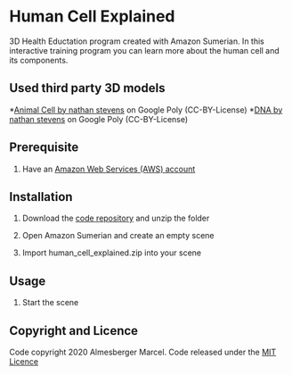 # Human Cell Explained
3D Health Eductation program created with Amazon Sumerian. In this interactive training program you can learn more about the human cell and its components. 

## Used third party 3D models

*[Animal Cell by nathan stevens](https://poly.google.com/view/bMvXdeiFksm) on Google Poly (CC-BY-License)
*[DNA by nathan stevens](https://poly.google.com/view/eqeVBmTlgiN) on Google Poly (CC-BY-License)

## Prerequisite

1. Have an [Amazon Web Services (AWS) account](https://aws.amazon.com/?nc2=h_lg)

## Installation

1. Download the [code repository](https://github.com/marcelalmesberger/Human-Cell-Explained/archive/master.zip) and unzip the folder

2. Open Amazon Sumerian and create an empty scene

3. Import human_cell_explained.zip into your scene

## Usage

1. Start the scene 

## Copyright and Licence

Code copyright 2020 Almesberger Marcel. Code released under the [MIT Licence](https://github.com/marcelalmesberger/Human-Cell-Explained/blob/master/LICENSE)
